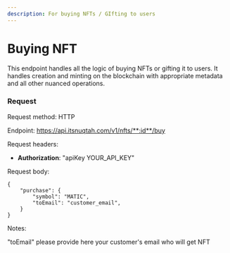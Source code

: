 ```yaml
---
description: For buying NFTs / GIfting to users
---
```


# Buying NFT

This endpoint handles all the logic of buying NFTs or gifting it to users. It handles creation and minting on the blockchain with appropriate metadata and all other nuanced operations.



### Request

Request method: HTTP

Endpoint: https://api.itsnuqtah.com/v1/nfts/**:id**/buy

Request headers:

* **Authorization**: "apiKey YOUR\_API\_KEY"

Request body:

```postman_json
{
    "purchase": {
        "symbol": "MATIC",
        "toEmail": "customer_email",
    }
}
```

Notes:

"toEmail" please provide here your customer's email who will get NFT
